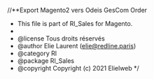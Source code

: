 //**Export Magento2 vers Odeis GesCom Order

 * This file is part of Rl_Sales for Magento.
 *
 * @license   Tous droits réservés
 * @author    Elie Laurent (elie@redline.paris)
 * @category  Rl
 * @package   Rl_Sales
 * @copyright Copyright (c) 2021 Elielweb
 */


